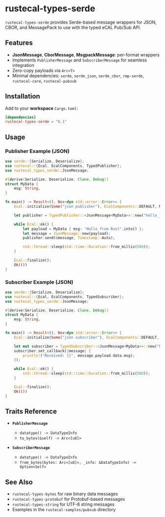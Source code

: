 # rustecal-types-serde

`rustecal-types-serde` provides Serde-based message wrappers for JSON, CBOR, and MessagePack to use with the typed eCAL Pub/Sub API.

## Features

- **JsonMessage<T>**, **CborMessage<T>**, **MsgpackMessage<T>**: per-format wrappers
- Implements `PublisherMessage` and `SubscriberMessage` for seamless integration
- Zero-copy payloads via `Arc<T>`
- Minimal dependencies: `serde`, `serde_json`, `serde_cbor`, `rmp-serde`, `rustecal-core`, `rustecal-pubsub`

## Installation

Add to your **workspace** `Cargo.toml`:

```toml
[dependencies]
rustecal-types-serde = "0.1"
```

## Usage

### Publisher Example (JSON)

```rust
use serde::{Serialize, Deserialize};
use rustecal::{Ecal, EcalComponents, TypedPublisher};
use rustecal_types_serde::JsonMessage;

#[derive(Serialize, Deserialize, Clone, Debug)]
struct MyData {
    msg: String,
}

fn main() -> Result<(), Box<dyn std::error::Error>> {
    Ecal::initialize(Some("json publisher"), EcalComponents::DEFAULT, None)?;

    let publisher = TypedPublisher::<JsonMessage<MyData>>::new("hello_json")?;

    while Ecal::ok() {
        let payload = MyData { msg: "Hello from Rust".into() };
        let message = JsonMessage::new(payload);
        publisher.send(&message, Timestamp::Auto);

        std::thread::sleep(std::time::Duration::from_millis(500));
    }

    Ecal::finalize();
    Ok(())
}
```

### Subscriber Example (JSON)

```rust
use serde::{Serialize, Deserialize};
use rustecal::{Ecal, EcalComponents, TypedSubscriber};
use rustecal_types_serde::JsonMessage;

#[derive(Serialize, Deserialize, Clone, Debug)]
struct MyData {
    msg: String,
}

fn main() -> Result<(), Box<dyn std::error::Error>> {
    Ecal::initialize(Some("json subscriber"), EcalComponents::DEFAULT, None)?;

    let mut subscriber = TypedSubscriber::<JsonMessage<MyData>>::new("hello_json")?;
    subscriber.set_callback(|message| {
        println!("Received: {}", message.payload.data.msg);
    });

    while Ecal::ok() {
        std::thread::sleep(std::time::Duration::from_millis(500));
    }

    Ecal::finalize();
    Ok(())
}
```

## Traits Reference

- **`PublisherMessage`**
  - `datatype() -> DataTypeInfo`
  - `to_bytes(&self) -> Arc<[u8]>`

- **`SubscriberMessage`**
  - `datatype() -> DataTypeInfo`
  - `from_bytes(bytes: Arc<[u8]>, _info: &DataTypeInfo) -> Option<Self>`

## See Also

- `rustecal-types-bytes` for raw binary data messages
- `rustecal-types-protobuf` for Protobuf-based messages
- `rustecal-types-string` for UTF-8 string messages
- Examples in the `rustecal-samples/pubsub` directory
